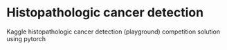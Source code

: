 # Histopathologic cancer detection
Kaggle histopathologic cancer detection (playground) competition solution using pytorch 
